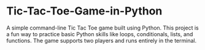 # Tic-Tac-Toe-Game-in-Python
A simple command-line Tic Tac Toe game built using Python. This project is a fun way to practice basic Python skills like loops, conditionals, lists, and functions. The game supports two players and runs entirely in the terminal.

